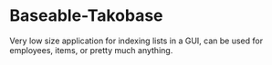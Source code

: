 # Baseable-Takobase
Very low size application for indexing lists in a GUI, can be used for employees, items, or pretty much anything.
